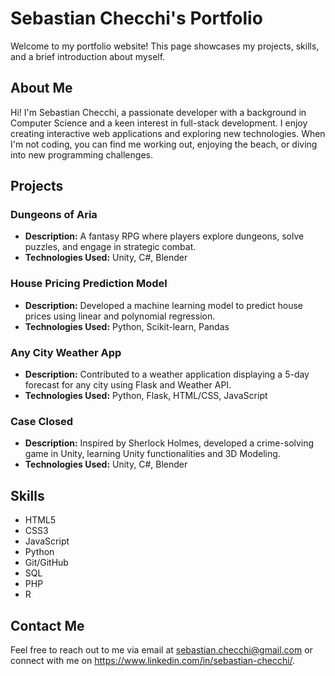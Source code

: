 # Sebastian Checchi's Portfolio

Welcome to my portfolio website! This page showcases my projects, skills, and a brief introduction about myself.

## About Me

Hi! I'm Sebastian Checchi, a passionate developer with a background in Computer Science and a keen interest in full-stack development. I enjoy creating interactive web applications and exploring new technologies. When I'm not coding, you can find me working out, enjoying the beach, or diving into new programming challenges.

## Projects

### Dungeons of Aria
- **Description:** A fantasy RPG where players explore dungeons, solve puzzles, and engage in strategic combat.
- **Technologies Used:** Unity, C#, Blender

### House Pricing Prediction Model
- **Description:** Developed a machine learning model to predict house prices using linear and polynomial regression.
- **Technologies Used:** Python, Scikit-learn, Pandas

### Any City Weather App
- **Description:** Contributed to a weather application displaying a 5-day forecast for any city using Flask and Weather API.
- **Technologies Used:** Python, Flask, HTML/CSS, JavaScript

### Case Closed
- **Description:** Inspired by Sherlock Holmes, developed a crime-solving game in Unity, learning Unity functionalities and 3D Modeling.
- **Technologies Used:** Unity, C#, Blender

## Skills

- HTML5
- CSS3
- JavaScript
- Python
- Git/GitHub
- SQL
- PHP
- R

## Contact Me

Feel free to reach out to me via email at sebastian.checchi@gmail.com or connect with me on https://www.linkedin.com/in/sebastian-checchi/.
